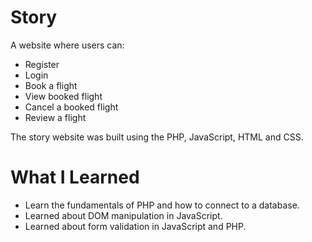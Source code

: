 <h1>Story</h1>

A website where users can:
<ul>
  <li>Register</li>
  <li>Login</li>
  <li>Book a flight</li>
  <li>View booked flight</li>
  <li>Cancel a booked flight</li>
  <li>Review a flight</li>
</ul>
<p>The story website was built using the PHP, JavaScript, HTML and CSS.</p>

<h1> What I Learned</h1>
<ul>
  <li>Learn the  fundamentals of PHP and how to connect to a database.</li>
  <li>Learned about DOM manipulation in JavaScript.</li>
  <li>Learned about form validation in JavaScript and PHP.</li>
</ul>






